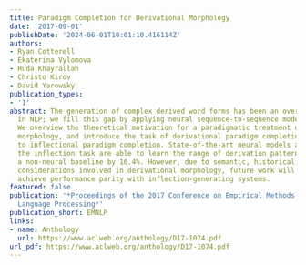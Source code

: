```yaml
---
title: Paradigm Completion for Derivational Morphology
date: '2017-09-01'
publishDate: '2024-06-01T10:01:10.416114Z'
authors:
- Ryan Cotterell
- Ekaterina Vylomova
- Huda Khayrallah
- Christo Kirov
- David Yarowsky
publication_types:
- '1'
abstract: The generation of complex derived word forms has been an overlooked problem
  in NLP; we fill this gap by applying neural sequence-to-sequence models to the task.
  We overview the theoretical motivation for a paradigmatic treatment of derivational
  morphology, and introduce the task of derivational paradigm completion as a parallel
  to inflectional paradigm completion. State-of-the-art neural models adapted from
  the inflection task are able to learn the range of derivation patterns, and outperform
  a non-neural baseline by 16.4%. However, due to semantic, historical, and lexical
  considerations involved in derivational morphology, future work will be needed to
  achieve performance parity with inflection-generating systems.
featured: false
publication: '*Proceedings of the 2017 Conference on Empirical Methods in Natural
  Language Processing*'
publication_short: EMNLP
links:
- name: Anthology
  url: https://www.aclweb.org/anthology/D17-1074.pdf
url_pdf: https://www.aclweb.org/anthology/D17-1074.pdf
---
```


